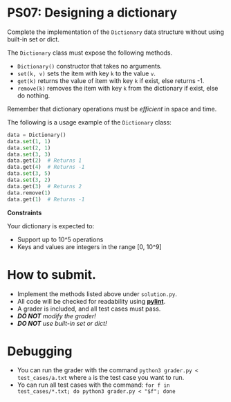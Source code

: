 # PS07: Designing a dictionary

Complete the implementation of the `Dictionary` data structure without using built-in set or dict.

The `Dictionary` class must expose the following methods.
* `Dictionary()` constructor that takes no arguments.
* `set(k, v)` sets the item with key `k` to the value `v`.
* `get(k)` returns the value of item with key `k` if exist, else returns -1.
* `remove(k)` removes the item with key `k` from the dictionary if exist, else do nothing.

Remember that dictionary operations must be *efficient* in space and time.

The following is a usage example of the `Dictionary` class:

```python
data = Dictionary()
data.set(1, 1)
data.set(2, 1)
data.set(3, 3)
data.get(2)  # Returns 1
data.get(4)  # Returns -1
data.set(3, 5)
data.set(3, 2)
data.get(3)  # Returns 2
data.remove(1)
data.get(1)  # Returns -1
```

**Constraints**

Your dictionary is expected to:
* Support up to 10^5 operations
* Keys and values are integers in the range [0, 10^9]

# How to submit.

* Implement the methods listed above under `solution.py`.
* All code will be checked for readability using [**pylint**](https://www.pylint.org/).
* A grader is included, and all test cases must pass.
* ***DO NOT** modify the grader!*
* ***DO NOT** use built-in set or dict!*

# Debugging

* You can run the grader with the command `python3 grader.py < test_cases/a.txt` where `a` is the test case you want to run.
* Yo can run all test cases with the command: `for f in test_cases/*.txt; do python3 grader.py < "$f"; done`